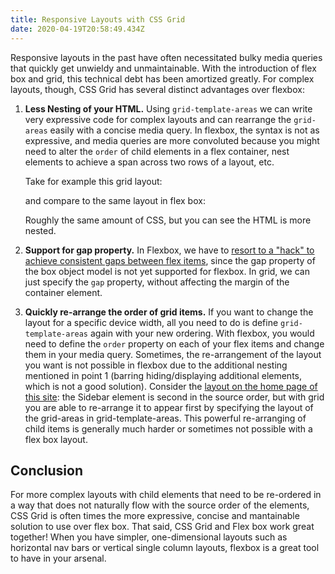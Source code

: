 ```yaml
---
title: Responsive Layouts with CSS Grid
date: 2020-04-19T20:58:49.434Z
---
```

Responsive layouts in the past have often necessitated bulky media queries that quickly get unwieldy and unmaintainable. With the introduction of flex box and grid, this technical debt has been amortized greatly. For complex layouts, though, CSS Grid has several distinct advantages over flexbox:

1. **Less Nesting of your HTML.** Using `grid-template-areas` we can write very expressive code for complex layouts and can rearrange the `grid-areas` easily with a concise media query. In flexbox, the syntax is not as expressive, and media queries are more convoluted because you might need to alter the `order` of child elements in a flex container, nest elements to achieve a span across two rows of a layout, etc.

   Take for example this grid layout:

   and compare to the same layout in flex box:

   Roughly the same amount of CSS, but you can see the HTML is more nested.
2. **Support for gap property.** In Flexbox, we have to [resort to a "hack" to achieve consistent gaps between flex items](https://developer.mozilla.org/en-US/docs/Web/CSS/CSS_Flexible_Box_Layout/Mastering_Wrapping_of_Flex_Items/#Creating_gutters_between_items), since the gap property of the box object model is not yet supported for flexbox. In grid, we can just specify the `gap` property, without affecting the margin of the container element.
3. **Quickly re-arrange the order of grid items.** If you want to change the layout for a specific device width, all you need to do is define `grid-template-areas` again with your new ordering. With flexbox, you would need to define the `order` property on each of your flex items and change them in your media query. Sometimes, the re-arrangement of the layout you want is not possible in flexbox due to the additional nesting mentioned in point 1 (barring hiding/displaying additional elements, which is not a good solution). Consider the [layout on the home page of this site](https://github.com/kwyoung11/kyoung.codes/blob/master/src/components/Layout/Home/HomeLayout.tsx#L22-L50): the Sidebar element is second in the source order, but with grid you are able to re-arrange it to appear first by specifying the layout of the grid-areas in grid-template-areas. This powerful re-arranging of child items is generally much harder or sometimes not possible with a flex box layout.

## Conclusion

For more complex layouts with child elements that need to be re-ordered in a way that does not naturally flow with the source order of the elements, CSS Grid is often times the more expressive, concise and mantainable solution to use over flex box. That said, CSS Grid and Flex box work great together! When you have simpler, one-dimensional layouts such as horizontal nav bars or vertical single column layouts, flexbox is a great tool to have in your arsenal.